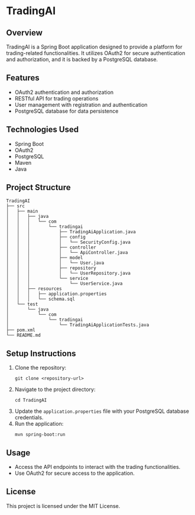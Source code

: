 # TradingAI

## Overview
TradingAI is a Spring Boot application designed to provide a platform for trading-related functionalities. It utilizes OAuth2 for secure authentication and authorization, and it is backed by a PostgreSQL database.

## Features
- OAuth2 authentication and authorization
- RESTful API for trading operations
- User management with registration and authentication
- PostgreSQL database for data persistence

## Technologies Used
- Spring Boot
- OAuth2
- PostgreSQL
- Maven
- Java

## Project Structure
```
TradingAI
├── src
│   ├── main
│   │   ├── java
│   │   │   └── com
│   │   │       └── tradingai
│   │   │           ├── TradingAiApplication.java
│   │   │           ├── config
│   │   │           │   └── SecurityConfig.java
│   │   │           ├── controller
│   │   │           │   └── ApiController.java
│   │   │           ├── model
│   │   │           │   └── User.java
│   │   │           ├── repository
│   │   │           │   └── UserRepository.java
│   │   │           └── service
│   │   │               └── UserService.java
│   │   ├── resources
│   │   │   ├── application.properties
│   │   │   └── schema.sql
│   └── test
│       └── java
│           └── com
│               └── tradingai
│                   └── TradingAiApplicationTests.java
├── pom.xml
└── README.md
```

## Setup Instructions
1. Clone the repository:
   ```
   git clone <repository-url>
   ```
2. Navigate to the project directory:
   ```
   cd TradingAI
   ```
3. Update the `application.properties` file with your PostgreSQL database credentials.
4. Run the application:
   ```
   mvn spring-boot:run
   ```

## Usage
- Access the API endpoints to interact with the trading functionalities.
- Use OAuth2 for secure access to the application.

## License
This project is licensed under the MIT License.